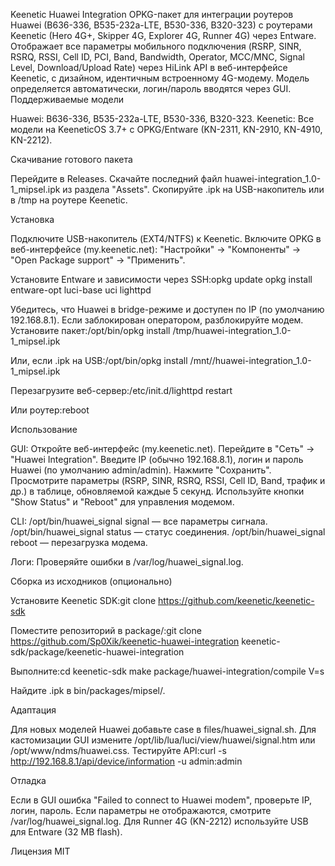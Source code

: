 Keenetic Huawei Integration
OPKG-пакет для интеграции роутеров Huawei (B636-336, B535-232a-LTE, B530-336, B320-323) с роутерами Keenetic (Hero 4G+, Skipper 4G, Explorer 4G, Runner 4G) через Entware. Отображает все параметры мобильного подключения (RSRP, SINR, RSRQ, RSSI, Cell ID, PCI, Band, Bandwidth, Operator, MCC/MNC, Signal Level, Download/Upload Rate) через HiLink API в веб-интерфейсе Keenetic, с дизайном, идентичным встроенному 4G-модему. Модель определяется автоматически, логин/пароль вводятся через GUI.
Поддерживаемые модели

Huawei: B636-336, B535-232a-LTE, B530-336, B320-323.
Keenetic: Все модели на KeeneticOS 3.7+ с OPKG/Entware (KN-2311, KN-2910, KN-4910, KN-2212).

Скачивание готового пакета

Перейдите в Releases.
Скачайте последний файл huawei-integration_1.0-1_mipsel.ipk из раздела "Assets".
Скопируйте .ipk на USB-накопитель или в /tmp на роутере Keenetic.

Установка

Подключите USB-накопитель (EXT4/NTFS) к Keenetic.
Включите OPKG в веб-интерфейсе (my.keenetic.net):
"Настройки" → "Компоненты" → "Open Package support" → "Применить".


Установите Entware и зависимости через SSH:opkg update
opkg install entware-opt luci-base uci lighttpd


Убедитесь, что Huawei в bridge-режиме и доступен по IP (по умолчанию 192.168.8.1). Если заблокирован оператором, разблокируйте модем.
Установите пакет:/opt/bin/opkg install /tmp/huawei-integration_1.0-1_mipsel.ipk

Или, если .ipk на USB:/opt/bin/opkg install /mnt/<usb>/huawei-integration_1.0-1_mipsel.ipk


Перезагрузите веб-сервер:/etc/init.d/lighttpd restart

Или роутер:reboot



Использование

GUI:
Откройте веб-интерфейс (my.keenetic.net).
Перейдите в "Сеть" → "Huawei Integration".
Введите IP (обычно 192.168.8.1), логин и пароль Huawei (по умолчанию admin/admin).
Нажмите "Сохранить".
Просмотрите параметры (RSRP, SINR, RSRQ, RSSI, Cell ID, Band, трафик и др.) в таблице, обновляемой каждые 5 секунд.
Используйте кнопки "Show Status" и "Reboot" для управления модемом.


CLI:
/opt/bin/huawei_signal signal — все параметры сигнала.
/opt/bin/huawei_signal status — статус соединения.
/opt/bin/huawei_signal reboot — перезагрузка модема.


Логи: Проверяйте ошибки в /var/log/huawei_signal.log.

Сборка из исходников (опционально)

Установите Keenetic SDK:git clone https://github.com/keenetic/keenetic-sdk


Поместите репозиторий в package/:git clone https://github.com/Sp0Xik/keenetic-huawei-integration keenetic-sdk/package/keenetic-huawei-integration


Выполните:cd keenetic-sdk
make package/huawei-integration/compile V=s


Найдите .ipk в bin/packages/mipsel/.

Адаптация

Для новых моделей Huawei добавьте case в files/huawei_signal.sh.
Для кастомизации GUI измените /opt/lib/lua/luci/view/huawei/signal.htm или /opt/www/ndms/huawei.css.
Тестируйте API:curl -s http://192.168.8.1/api/device/information -u admin:admin



Отладка

Если в GUI ошибка "Failed to connect to Huawei modem", проверьте IP, логин, пароль.
Если параметры не отображаются, смотрите /var/log/huawei_signal.log.
Для Runner 4G (KN-2212) используйте USB для Entware (32 MB flash).

Лицензия
MIT

